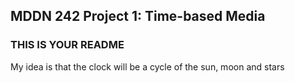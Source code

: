 ## MDDN 242 Project 1: Time-based Media  

### THIS IS YOUR README
My idea is that the clock will be a cycle of the sun, moon and stars 

